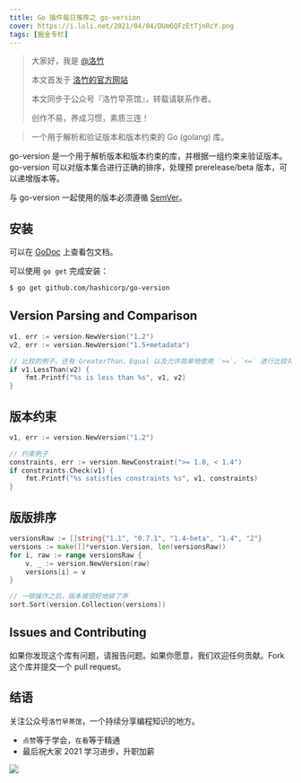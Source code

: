 ```yaml
---
title: Go 插件每日推荐之 go-version
cover: https://i.loli.net/2021/04/04/DUm6QFzEtTjnRcY.png
tags: [掘金专栏]
---
```


> 大家好，我是 [@洛竹](https://github.com/youngjuning)
>
> 本文首发于 [洛竹的官方网站](https://youngjuning.js.org/)
>
> 本文同步于公众号『洛竹早茶馆』，转载请联系作者。
>
> 创作不易，养成习惯，素质三连！

> 一个用于解析和验证版本和版本约束的 Go (golang) 库。

go-version 是一个用于解析版本和版本约束的库，并根据一组约束来验证版本。go-version 可以对版本集合进行正确的排序，处理预 prerelease/beta 版本，可以递增版本等。

与 go-version 一起使用的版本必须遵循 [SemVer](http://semver.org/)。

## 安装

可以在 [GoDoc](http://godoc.org/github.com/hashicorp/go-version) 上查看包文档。

可以使用 `go get` 完成安装：

```sh
$ go get github.com/hashicorp/go-version
```

## Version Parsing and Comparison

```go
v1, err := version.NewVersion("1.2")
v2, err := version.NewVersion("1.5+metadata")

// 比较的例子。还有 GreaterThan、Equal 以及允许简单地使用 `>=`、`<=` 进行比较并返回 int 值的方法
if v1.LessThan(v2) {
    fmt.Printf("%s is less than %s", v1, v2)
}
```

## 版本约束

```go
v1, err := version.NewVersion("1.2")

// 约束例子
constraints, err := version.NewConstraint(">= 1.0, < 1.4")
if constraints.Check(v1) {
	fmt.Printf("%s satisfies constraints %s", v1, constraints)
}
```

## 版版排序

```go
versionsRaw := []string{"1.1", "0.7.1", "1.4-beta", "1.4", "2"}
versions := make([]*version.Version, len(versionsRaw))
for i, raw := range versionsRaw {
    v, _ := version.NewVersion(raw)
    versions[i] = v
}

// 一顿操作之后，版本被很好地排了序
sort.Sort(version.Collection(versions))
```

## Issues and Contributing

如果你发现这个库有问题，请报告问题。如果你愿意，我们欢迎任何贡献。Fork 这个库并提交一个 pull request。

## 结语

关注公众号`洛竹早茶馆`，一个持续分享编程知识的地方。

- `点赞`等于学会，`在看`等于精通
- 最后祝大家 2021 学习进步，升职加薪

![](https://youngjuning.js.org/img/luozhu.png)
